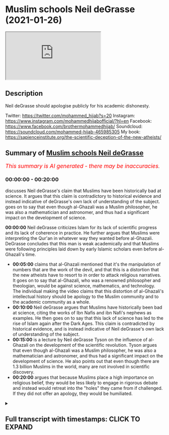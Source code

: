 # Muslim schools Neil deGrasse (2021-01-26)

<iframe loading='lazy' src='https://www.youtube.com/embed/nfRnYNig9jU'></iframe>

## Description

Neil deGrasse should apologise publicly for his academic dishonesty.  

Twitter: https://twitter.com/mohammed_hijab?s=20
Instagram: https://www.instagram.com/mohammedhijabofficial/?hl=en
Facebook: https://www.facebook.com/brothermohammedhijab/
Soundcloud: https://soundcloud.com/mohammed-hijab-465985305
My book: https://sapienceinstitute.org/the-scientific-deception-of-the-new-atheists/

## Summary of [Muslim schools Neil deGrasse](https://www.youtube.com/watch?v=nfRnYNig9jU)


*<span style="color:red; font-size:125%">This summary is AI generated - there may be inaccuracies</span>. [](/)*

### <a onclick="modifyYTiframeseektime('0')">00:00:00</a> - <a onclick="modifyYTiframeseektime('1200')">00:20:00</a>

 discusses Neil deGrasse's claim that Muslims have been historically bad at science. It argues that this claim is contradictory to historical evidence and instead indicative of deGrasse's own lack of understanding of the subject.  goes on to say that even though al-Ghazali was a Muslim philosopher, he was also a mathematician and astronomer, and thus had a significant impact on the development of science.

**<a onclick="modifyYTiframeseektime('0')">00:00:00</a>** Neil deGrasse criticizes Islam for its lack of scientific progress and its lack of coherence in practice. He further argues that Muslims were interpreting the Qur'an in whatever way they wanted before al-Ghazali. DeGrasse concludes that this man is weak academically and that Muslims were following principles laid down by early Islamic scholars even before al-Ghazali's time.
* **<a onclick="modifyYTiframeseektime('300')">00:05:00</a>**  claims that al-Ghazali mentioned that it's the manipulation of numbers that are the work of the devil, and that this is a distortion that the new atheists have to resort to in order to attack religious narratives. It goes on to say that al-Ghazali, who was a renowned philosopher and theologian, would be against science, mathematics, and technology. The individual making the video claims that this distortion of al-Ghazali's intellectual history should be apology to the Muslim community and to the academic community as a whole.
* **<a onclick="modifyYTiframeseektime('600')">00:10:00</a>** Neil deGrasse argues that Muslims have historically been bad at science, citing the works of Ibn Nafis and ibn Nafi's nephews as examples. He then goes on to say that this lack of science has led to the rise of Islam again after the Dark Ages. This claim is contradicted by historical evidence, and is instead indicative of Neil deGrasse's own lack of understanding of the subject.
* **<a onclick="modifyYTiframeseektime('900')">00:15:00</a>**  is a lecture by Neil deGrasse Tyson on the influence of al-Ghazali on the development of the scientific revolution. Tyson argues that even though al-Ghazali was a Muslim philosopher, he was also a mathematician and astronomer, and thus had a significant impact on the development of science. He also points out that even though there are 1.3 billion Muslims in the world, many are not involved in scientific discovery.
* **<a onclick="modifyYTiframeseektime('1200')">00:20:00</a>**  argues that because Muslims place a high importance on religious belief, they would be less likely to engage in rigorous debate and instead would retreat into the "holes" they came from if challenged. If they did not offer an apology, they would be humiliated.

<details><summary><h2>Full transcript with timestamps: CLICK TO EXPAND</h2></summary>

<a onclick="modifyYTiframeseektime('0')">0:00:00</a> islam rose again after this period  
<a onclick="modifyYTiframeseektime('2')">0:00:02</a> didn't have science  
<a onclick="modifyYTiframeseektime('3')">0:00:03</a> associated with it no new inventions in  
<a onclick="modifyYTiframeseektime('6')">0:00:06</a> math  
<a onclick="modifyYTiframeseektime('8')">0:00:08</a> you look at the period of islam in spain  
<a onclick="modifyYTiframeseektime('10')">0:00:10</a> the period where the great  
<a onclick="modifyYTiframeseektime('12')">0:00:12</a> alhambra was built there is no attendant  
<a onclick="modifyYTiframeseektime('14')">0:00:14</a> science going on there  
<a onclick="modifyYTiframeseektime('15')">0:00:15</a> it's done it's gone this is now  
<a onclick="modifyYTiframeseektime('19')">0:00:19</a> gonna be in the public sphere for people  
<a onclick="modifyYTiframeseektime('21')">0:00:21</a> to ridicule you  
<a onclick="modifyYTiframeseektime('22')">0:00:22</a> and to remind you of your incompetence  
<a onclick="modifyYTiframeseektime('24')">0:00:24</a> every time they see your face they'll be  
<a onclick="modifyYTiframeseektime('26')">0:00:26</a> reminded  
<a onclick="modifyYTiframeseektime('27')">0:00:27</a> of your academic incompetence on these  
<a onclick="modifyYTiframeseektime('29')">0:00:29</a> fields  
<a onclick="modifyYTiframeseektime('37')">0:00:37</a> how are you guys doing so i came across  
<a onclick="modifyYTiframeseektime('39')">0:00:39</a> a clip by  
<a onclick="modifyYTiframeseektime('40')">0:00:40</a> a new atheist academic called neil  
<a onclick="modifyYTiframeseektime('42')">0:00:42</a> degrasse now this individual  
<a onclick="modifyYTiframeseektime('44')">0:00:44</a> is put forward in a lot of the kind of  
<a onclick="modifyYTiframeseektime('45')">0:00:45</a> debates and public discussions and he  
<a onclick="modifyYTiframeseektime('47')">0:00:47</a> gets millions of views  
<a onclick="modifyYTiframeseektime('48')">0:00:48</a> and he represents the kind of new  
<a onclick="modifyYTiframeseektime('50')">0:00:50</a> atheism from as much as i can  
<a onclick="modifyYTiframeseektime('52')">0:00:52</a> um understand from his polemics  
<a onclick="modifyYTiframeseektime('55')">0:00:55</a> and really when i watch this clip i  
<a onclick="modifyYTiframeseektime('57')">0:00:57</a> thought to myself should i dignify  
<a onclick="modifyYTiframeseektime('59')">0:00:59</a> should i dignify these comments with the  
<a onclick="modifyYTiframeseektime('61')">0:01:01</a> response  
<a onclick="modifyYTiframeseektime('63')">0:01:03</a> and i at the end of it i said i have to  
<a onclick="modifyYTiframeseektime('64')">0:01:04</a> because this is such a ridiculous  
<a onclick="modifyYTiframeseektime('67')">0:01:07</a> showing of academic incompetence that i  
<a onclick="modifyYTiframeseektime('70')">0:01:10</a> thought  
<a onclick="modifyYTiframeseektime('70')">0:01:10</a> it must be answered so let's take a look  
<a onclick="modifyYTiframeseektime('72')">0:01:12</a> at this clip and dissect it  
<a onclick="modifyYTiframeseektime('74')">0:01:14</a> piece by piece at this point  
<a onclick="modifyYTiframeseektime('77')">0:01:17</a> islam is maybe just a few hundred years  
<a onclick="modifyYTiframeseektime('79')">0:01:19</a> old so the first thing he says he says  
<a onclick="modifyYTiframeseektime('81')">0:01:21</a> islam is just a few hundred years old  
<a onclick="modifyYTiframeseektime('82')">0:01:22</a> now i don't know how he defines a few  
<a onclick="modifyYTiframeseektime('85')">0:01:25</a> but at the time of islam is around 500  
<a onclick="modifyYTiframeseektime('88')">0:01:28</a> years which is  
<a onclick="modifyYTiframeseektime('88')">0:01:28</a> half a mil half a millennium so this is  
<a onclick="modifyYTiframeseektime('91')">0:01:31</a> already showing you is  
<a onclick="modifyYTiframeseektime('93')">0:01:33</a> precursors to the bigger errors that are  
<a onclick="modifyYTiframeseektime('96')">0:01:36</a> going to come  
<a onclick="modifyYTiframeseektime('96')">0:01:36</a> people are reading the quran and  
<a onclick="modifyYTiframeseektime('98')">0:01:38</a> interpreting it however they sort of  
<a onclick="modifyYTiframeseektime('100')">0:01:40</a> want to and feel like it  
<a onclick="modifyYTiframeseektime('101')">0:01:41</a> there's not a coherence to the practice  
<a onclick="modifyYTiframeseektime('103')">0:01:43</a> of islam until he comes around  
<a onclick="modifyYTiframeseektime('105')">0:01:45</a> he says something here which i don't  
<a onclick="modifyYTiframeseektime('107')">0:01:47</a> understand what he means by because he  
<a onclick="modifyYTiframeseektime('108')">0:01:48</a> says  
<a onclick="modifyYTiframeseektime('109')">0:01:49</a> before ghazali there was no coherence to  
<a onclick="modifyYTiframeseektime('111')">0:01:51</a> the practice of islam  
<a onclick="modifyYTiframeseektime('113')">0:01:53</a> now i don't understand what he means by  
<a onclick="modifyYTiframeseektime('114')">0:01:54</a> this because from a jurisprudential  
<a onclick="modifyYTiframeseektime('116')">0:01:56</a> perspective  
<a onclick="modifyYTiframeseektime('117')">0:01:57</a> the four imma or the four imams major  
<a onclick="modifyYTiframeseektime('119')">0:01:59</a> imams of sunni islam  
<a onclick="modifyYTiframeseektime('121')">0:02:01</a> and by the way also the major branch of  
<a onclick="modifyYTiframeseektime('123')">0:02:03</a> shia  
<a onclick="modifyYTiframeseektime('124')">0:02:04</a> islam were all established i mean you  
<a onclick="modifyYTiframeseektime('126')">0:02:06</a> had um  
<a onclick="modifyYTiframeseektime('127')">0:02:07</a> you know the form of the heb you had us  
<a onclick="modifyYTiframeseektime('130')">0:02:10</a> being established  
<a onclick="modifyYTiframeseektime('131')">0:02:11</a> by the book of hashem who wrote one of  
<a onclick="modifyYTiframeseektime('134')">0:02:14</a> the most  
<a onclick="modifyYTiframeseektime('135')">0:02:15</a> early commentaries or explications  
<a onclick="modifyYTiframeseektime('139')">0:02:19</a> of asura or the principles of  
<a onclick="modifyYTiframeseektime('141')">0:02:21</a> jurisprudence  
<a onclick="modifyYTiframeseektime('142')">0:02:22</a> you had the codification of all of the  
<a onclick="modifyYTiframeseektime('144')">0:02:24</a> major hadith books including bukhari and  
<a onclick="modifyYTiframeseektime('146')">0:02:26</a> muslim and so on  
<a onclick="modifyYTiframeseektime('147')">0:02:27</a> so i don't really understand what he  
<a onclick="modifyYTiframeseektime('148')">0:02:28</a> means but by the fact that there was no  
<a onclick="modifyYTiframeseektime('150')">0:02:30</a> coherence to the practice of islam  
<a onclick="modifyYTiframeseektime('152')">0:02:32</a> especially because al-ghazali himself  
<a onclick="modifyYTiframeseektime('155')">0:02:35</a> was positioned  
<a onclick="modifyYTiframeseektime('156')">0:02:36</a> or was from the school of thought of the  
<a onclick="modifyYTiframeseektime('158')">0:02:38</a> shaftas  
<a onclick="modifyYTiframeseektime('159')">0:02:39</a> and he was from the school of thought  
<a onclick="modifyYTiframeseektime('160')">0:02:40</a> from the perspective  
<a onclick="modifyYTiframeseektime('162')">0:02:42</a> so he was part of the discourse but he  
<a onclick="modifyYTiframeseektime('165')">0:02:45</a> was not in any way  
<a onclick="modifyYTiframeseektime('166')">0:02:46</a> um you know making his own school of  
<a onclick="modifyYTiframeseektime('169')">0:02:49</a> thought  
<a onclick="modifyYTiframeseektime('170')">0:02:50</a> i mean there were practices that were  
<a onclick="modifyYTiframeseektime('172')">0:02:52</a> already codified from  
<a onclick="modifyYTiframeseektime('173')">0:02:53</a> a jurisprudential creedal and hadith  
<a onclick="modifyYTiframeseektime('176')">0:02:56</a> perspective so i didn't understand  
<a onclick="modifyYTiframeseektime('177')">0:02:57</a> really what he meant by this  
<a onclick="modifyYTiframeseektime('178')">0:02:58</a> but let's go on and see what he says  
<a onclick="modifyYTiframeseektime('181')">0:03:01</a> next people are reading the quran and  
<a onclick="modifyYTiframeseektime('183')">0:03:03</a> interpreting it however they sort of  
<a onclick="modifyYTiframeseektime('185')">0:03:05</a> want to and feel like it there's not a  
<a onclick="modifyYTiframeseektime('186')">0:03:06</a> coherence  
<a onclick="modifyYTiframeseektime('188')">0:03:08</a> to the practice of islam until he comes  
<a onclick="modifyYTiframeseektime('189')">0:03:09</a> around now he says that  
<a onclick="modifyYTiframeseektime('192')">0:03:12</a> muslims were interpreting the quran in  
<a onclick="modifyYTiframeseektime('194')">0:03:14</a> whatever way they wanted to  
<a onclick="modifyYTiframeseektime('196')">0:03:16</a> but this is false because there were  
<a onclick="modifyYTiframeseektime('197')">0:03:17</a> principles of istimbat  
<a onclick="modifyYTiframeseektime('200')">0:03:20</a> uh as is mentioned in the quran you know  
<a onclick="modifyYTiframeseektime('204')">0:03:24</a> is the quran says that the those who are  
<a onclick="modifyYTiframeseektime('208')">0:03:28</a> able to do extrapolation  
<a onclick="modifyYTiframeseektime('209')">0:03:29</a> would be able to do so and this  
<a onclick="modifyYTiframeseektime('211')">0:03:31</a> extrapolation  
<a onclick="modifyYTiframeseektime('212')">0:03:32</a> is a method right so it's called um you  
<a onclick="modifyYTiframeseektime('215')">0:03:35</a> know tafsir method  
<a onclick="modifyYTiframeseektime('216')">0:03:36</a> or the exegetical method this was  
<a onclick="modifyYTiframeseektime('218')">0:03:38</a> already laid down  
<a onclick="modifyYTiframeseektime('219')">0:03:39</a> well before you know al-ghazali atabari  
<a onclick="modifyYTiframeseektime('223')">0:03:43</a> had his  
<a onclick="modifyYTiframeseektime('224')">0:03:44</a> magnum opus or his uh compendius or  
<a onclick="modifyYTiframeseektime('227')">0:03:47</a> voluminous or encyclopedic  
<a onclick="modifyYTiframeseektime('229')">0:03:49</a> uh tafir and this was well known and and  
<a onclick="modifyYTiframeseektime('232')">0:03:52</a> many other  
<a onclick="modifyYTiframeseektime('233')">0:03:53</a> or exegetical works were made thereafter  
<a onclick="modifyYTiframeseektime('236')">0:03:56</a> so this idea that people were  
<a onclick="modifyYTiframeseektime('238')">0:03:58</a> haphazardly haphazardly you know  
<a onclick="modifyYTiframeseektime('241')">0:04:01</a> interpreting the quran in the way that  
<a onclick="modifyYTiframeseektime('243')">0:04:03</a> they wanted to is far from the  
<a onclick="modifyYTiframeseektime('245')">0:04:05</a> theological truth  
<a onclick="modifyYTiframeseektime('246')">0:04:06</a> and this shows that this man is weak  
<a onclick="modifyYTiframeseektime('249')">0:04:09</a> academically in his presentation  
<a onclick="modifyYTiframeseektime('251')">0:04:11</a> and codifies the behavior of a good  
<a onclick="modifyYTiframeseektime('253')">0:04:13</a> muslim  
<a onclick="modifyYTiframeseektime('254')">0:04:14</a> in much the same way saint augustine in  
<a onclick="modifyYTiframeseektime('256')">0:04:16</a> his book cities of god  
<a onclick="modifyYTiframeseektime('258')">0:04:18</a> codified what it is to be a good  
<a onclick="modifyYTiframeseektime('260')">0:04:20</a> christian and he says  
<a onclick="modifyYTiframeseektime('262')">0:04:22</a> that augustine codified what it is to be  
<a onclick="modifyYTiframeseektime('264')">0:04:24</a> a good christian as if he was  
<a onclick="modifyYTiframeseektime('266')">0:04:26</a> you know in the uh in the fifth century  
<a onclick="modifyYTiframeseektime('268')">0:04:28</a> as he came along he was the one who did  
<a onclick="modifyYTiframeseektime('270')">0:04:30</a> so and there was not a patristic  
<a onclick="modifyYTiframeseektime('272')">0:04:32</a> uh backdrop to his uh existence i mean  
<a onclick="modifyYTiframeseektime('274')">0:04:34</a> many of the church fathers uh  
<a onclick="modifyYTiframeseektime('276')">0:04:36</a> predated augustine by hundreds of years  
<a onclick="modifyYTiframeseektime('278')">0:04:38</a> and we have justin marty you have uh  
<a onclick="modifyYTiframeseektime('280')">0:04:40</a> origin of alexandria you have all of  
<a onclick="modifyYTiframeseektime('282')">0:04:42</a> these uh big names and you have the  
<a onclick="modifyYTiframeseektime('285')">0:04:45</a> so-called ecumenical councils that you  
<a onclick="modifyYTiframeseektime('287')">0:04:47</a> know chalcedon and  
<a onclick="modifyYTiframeseektime('288')">0:04:48</a> and nicaea and all of these things i  
<a onclick="modifyYTiframeseektime('290')">0:04:50</a> mean was was there not a christian  
<a onclick="modifyYTiframeseektime('292')">0:04:52</a> community before augustine came along  
<a onclick="modifyYTiframeseektime('294')">0:04:54</a> and this shows you that his patristic  
<a onclick="modifyYTiframeseektime('296')">0:04:56</a> understanding or  
<a onclick="modifyYTiframeseektime('297')">0:04:57</a> understanding of patristic scholarship  
<a onclick="modifyYTiframeseektime('299')">0:04:59</a> is as weak or even probably  
<a onclick="modifyYTiframeseektime('301')">0:05:01</a> weaker than his historical knowledge and  
<a onclick="modifyYTiframeseektime('303')">0:05:03</a> or theological knowledge as it relates  
<a onclick="modifyYTiframeseektime('305')">0:05:05</a> to islam so let's go on  
<a onclick="modifyYTiframeseektime('307')">0:05:07</a> the assertion that the manipulation of  
<a onclick="modifyYTiframeseektime('308')">0:05:08</a> numbers is the work of the devil  
<a onclick="modifyYTiframeseektime('310')">0:05:10</a> all right so here he makes his big claim  
<a onclick="modifyYTiframeseektime('313')">0:05:13</a> he says that al-ghazali mentions  
<a onclick="modifyYTiframeseektime('315')">0:05:15</a> that uh it's the manipulation of numbers  
<a onclick="modifyYTiframeseektime('317')">0:05:17</a> are the work of the devil  
<a onclick="modifyYTiframeseektime('319')">0:05:19</a> as assuming or presupposing that  
<a onclick="modifyYTiframeseektime('321')">0:05:21</a> al-ghazali of  
<a onclick="modifyYTiframeseektime('322')">0:05:22</a> all people he could have chosen and this  
<a onclick="modifyYTiframeseektime('325')">0:05:25</a> is ridiculous  
<a onclick="modifyYTiframeseektime('326')">0:05:26</a> because al-ghazali of all the for anyone  
<a onclick="modifyYTiframeseektime('329')">0:05:29</a> who knows just a little bit  
<a onclick="modifyYTiframeseektime('331')">0:05:31</a> of either the philosophy of religion or  
<a onclick="modifyYTiframeseektime('333')">0:05:33</a> intellectual history  
<a onclick="modifyYTiframeseektime('334')">0:05:34</a> they would know who al-ghazali is for  
<a onclick="modifyYTiframeseektime('337')">0:05:37</a> all the people in the islamic world you  
<a onclick="modifyYTiframeseektime('338')">0:05:38</a> decided to choose  
<a onclick="modifyYTiframeseektime('340')">0:05:40</a> you chose al-ghazali to say that he was  
<a onclick="modifyYTiframeseektime('342')">0:05:42</a> against  
<a onclick="modifyYTiframeseektime('343')">0:05:43</a> science and mathematics and what's worse  
<a onclick="modifyYTiframeseektime('345')">0:05:45</a> is that the quote that he mentioned is  
<a onclick="modifyYTiframeseektime('347')">0:05:47</a> nowhere to be found in his compendious  
<a onclick="modifyYTiframeseektime('349')">0:05:49</a> works  
<a onclick="modifyYTiframeseektime('351')">0:05:51</a> the closest thing i found was something  
<a onclick="modifyYTiframeseektime('353')">0:05:53</a> in his  
<a onclick="modifyYTiframeseektime('355')">0:05:55</a> din which is a book his huge book  
<a onclick="modifyYTiframeseektime('358')">0:05:58</a> made many volumes voluminous  
<a onclick="modifyYTiframeseektime('362')">0:06:02</a> and in in his catabol  
<a onclick="modifyYTiframeseektime('365')">0:06:05</a> he mentions that people who go far in  
<a onclick="modifyYTiframeseektime('368')">0:06:08</a> excesses  
<a onclick="modifyYTiframeseektime('369')">0:06:09</a> when it comes to not just mathematics  
<a onclick="modifyYTiframeseektime('371')">0:06:11</a> but in other other fields  
<a onclick="modifyYTiframeseektime('372')">0:06:12</a> in kalam and otherwise that they would  
<a onclick="modifyYTiframeseektime('374')">0:06:14</a> be damaging themselves  
<a onclick="modifyYTiframeseektime('376')">0:06:16</a> but he actually mentions in the same  
<a onclick="modifyYTiframeseektime('377')">0:06:17</a> book by the way this book  
<a onclick="modifyYTiframeseektime('379')">0:06:19</a> is translated into english and you can  
<a onclick="modifyYTiframeseektime('382')">0:06:22</a> pick up  
<a onclick="modifyYTiframeseektime('383')">0:06:23</a> an english translation by kenneth uh  
<a onclick="modifyYTiframeseektime('386')">0:06:26</a> honor camp  
<a onclick="modifyYTiframeseektime('387')">0:06:27</a> and you'll find in page 38 that al  
<a onclick="modifyYTiframeseektime('389')">0:06:29</a> hazali says the opposite of what you're  
<a onclick="modifyYTiframeseektime('391')">0:06:31</a> saying that he said  
<a onclick="modifyYTiframeseektime('392')">0:06:32</a> al-hazari  
<a onclick="modifyYTiframeseektime('395')">0:06:35</a> that it's a communal obligation for  
<a onclick="modifyYTiframeseektime('398')">0:06:38</a> people to learn  
<a onclick="modifyYTiframeseektime('400')">0:06:40</a> the praised sciences as he calls them  
<a onclick="modifyYTiframeseektime('403')">0:06:43</a> of medicine and of mathematics you see  
<a onclick="modifyYTiframeseektime('406')">0:06:46</a> this is the distortion that the new  
<a onclick="modifyYTiframeseektime('408')">0:06:48</a> atheists have to resort to in order to  
<a onclick="modifyYTiframeseektime('410')">0:06:50</a> try  
<a onclick="modifyYTiframeseektime('411')">0:06:51</a> and attack religious narratives absolute  
<a onclick="modifyYTiframeseektime('414')">0:06:54</a> distortions  
<a onclick="modifyYTiframeseektime('415')">0:06:55</a> and they should be ashamed of themselves  
<a onclick="modifyYTiframeseektime('417')">0:06:57</a> that they're coming forward  
<a onclick="modifyYTiframeseektime('418')">0:06:58</a> and speaking in this way without the  
<a onclick="modifyYTiframeseektime('420')">0:07:00</a> academic competence  
<a onclick="modifyYTiframeseektime('422')">0:07:02</a> the academic competence of checking  
<a onclick="modifyYTiframeseektime('424')">0:07:04</a> their work  
<a onclick="modifyYTiframeseektime('426')">0:07:06</a> i mean if this was done in another  
<a onclick="modifyYTiframeseektime('428')">0:07:08</a> context  
<a onclick="modifyYTiframeseektime('430')">0:07:10</a> with other fields they would be all over  
<a onclick="modifyYTiframeseektime('432')">0:07:12</a> us and attacking us but this  
<a onclick="modifyYTiframeseektime('433')">0:07:13</a> is historical information which has been  
<a onclick="modifyYTiframeseektime('436')">0:07:16</a> distorted  
<a onclick="modifyYTiframeseektime('437')">0:07:17</a> and how dare you mention al-ghazali of  
<a onclick="modifyYTiframeseektime('439')">0:07:19</a> all the scholars you could have  
<a onclick="modifyYTiframeseektime('441')">0:07:21</a> mentioned  
<a onclick="modifyYTiframeseektime('442')">0:07:22</a> an individual who had a method which was  
<a onclick="modifyYTiframeseektime('445')">0:07:25</a> systematic  
<a onclick="modifyYTiframeseektime('446')">0:07:26</a> and if you really look at rene descartes  
<a onclick="modifyYTiframeseektime('449')">0:07:29</a> who was the father  
<a onclick="modifyYTiframeseektime('450')">0:07:30</a> of rationalism in the west and his book  
<a onclick="modifyYTiframeseektime('452')">0:07:32</a> the meditations  
<a onclick="modifyYTiframeseektime('453')">0:07:33</a> where he went through systematic doubt  
<a onclick="modifyYTiframeseektime('455')">0:07:35</a> in order to to come to  
<a onclick="modifyYTiframeseektime('456')">0:07:36</a> kojito uh ergosome which is i think  
<a onclick="modifyYTiframeseektime('459')">0:07:39</a> therefore i am  
<a onclick="modifyYTiframeseektime('460')">0:07:40</a> you'll realize that in  
<a onclick="modifyYTiframeseektime('466')">0:07:46</a> and all of those books that the same  
<a onclick="modifyYTiframeseektime('468')">0:07:48</a> method of systematic doubt  
<a onclick="modifyYTiframeseektime('471')">0:07:51</a> well before rene descartes came along  
<a onclick="modifyYTiframeseektime('473')">0:07:53</a> with it  
<a onclick="modifyYTiframeseektime('474')">0:07:54</a> was exhibited and presented by the works  
<a onclick="modifyYTiframeseektime('476')">0:07:56</a> of al ghazali  
<a onclick="modifyYTiframeseektime('478')">0:07:58</a> where he done exactly the same thing a  
<a onclick="modifyYTiframeseektime('480')">0:08:00</a> systematic doubt  
<a onclick="modifyYTiframeseektime('481')">0:08:01</a> a skeptical approach and then the kalam  
<a onclick="modifyYTiframeseektime('485')">0:08:05</a> method  
<a onclick="modifyYTiframeseektime('485')">0:08:05</a> and the arguments from kalam which are  
<a onclick="modifyYTiframeseektime('488')">0:08:08</a> all over the academic  
<a onclick="modifyYTiframeseektime('490')">0:08:10</a> world now uh popularized by the likes of  
<a onclick="modifyYTiframeseektime('493')">0:08:13</a> william lane craig and others  
<a onclick="modifyYTiframeseektime('495')">0:08:15</a> in atheist discussions were taken from  
<a onclick="modifyYTiframeseektime('497')">0:08:17</a> la jazeli  
<a onclick="modifyYTiframeseektime('498')">0:08:18</a> why if he is somebody who is averse  
<a onclick="modifyYTiframeseektime('502')">0:08:22</a> to the logical process or reverse to  
<a onclick="modifyYTiframeseektime('504')">0:08:24</a> mathematics or reverse  
<a onclick="modifyYTiframeseektime('506')">0:08:26</a> to medicine and science  
<a onclick="modifyYTiframeseektime('510')">0:08:30</a> in his book al mustafa which is one of  
<a onclick="modifyYTiframeseektime('513')">0:08:33</a> the most  
<a onclick="modifyYTiframeseektime('514')">0:08:34</a> elaborative books on the topic of the  
<a onclick="modifyYTiframeseektime('516')">0:08:36</a> principles of jurisprudence  
<a onclick="modifyYTiframeseektime('518')">0:08:38</a> he starts this book with a discussion  
<a onclick="modifyYTiframeseektime('522')">0:08:42</a> on epistemology and he  
<a onclick="modifyYTiframeseektime('525')">0:08:45</a> started a tradition of doing that  
<a onclick="modifyYTiframeseektime('528')">0:08:48</a> such that even hanabila who are more  
<a onclick="modifyYTiframeseektime('531')">0:08:51</a> conservative and reserved  
<a onclick="modifyYTiframeseektime('533')">0:08:53</a> especially when it came to kalam the  
<a onclick="modifyYTiframeseektime('536')">0:08:56</a> systematic theo theology someone like  
<a onclick="modifyYTiframeseektime('539')">0:08:59</a> ibn kodama  
<a onclick="modifyYTiframeseektime('540')">0:09:00</a> in his book in his usual book which he  
<a onclick="modifyYTiframeseektime('543')">0:09:03</a> which  
<a onclick="modifyYTiframeseektime('544')">0:09:04</a> which was really at a copy or of a  
<a onclick="modifyYTiframeseektime('546')">0:09:06</a> template of al ghazali  
<a onclick="modifyYTiframeseektime('548')">0:09:08</a> he also did the same thing in the first  
<a onclick="modifyYTiframeseektime('549')">0:09:09</a> manuscript that you find so he started a  
<a onclick="modifyYTiframeseektime('552')">0:09:12</a> tradition  
<a onclick="modifyYTiframeseektime('553')">0:09:13</a> of a discussion about epistemology and  
<a onclick="modifyYTiframeseektime('556')">0:09:16</a> about  
<a onclick="modifyYTiframeseektime('557')">0:09:17</a> these philosophical matters how dare you  
<a onclick="modifyYTiframeseektime('559')">0:09:19</a> attribute to him  
<a onclick="modifyYTiframeseektime('561')">0:09:21</a> of all people in the muslim world  
<a onclick="modifyYTiframeseektime('564')">0:09:24</a> that he was averse to and against  
<a onclick="modifyYTiframeseektime('568')">0:09:28</a> science mathematics and technology you  
<a onclick="modifyYTiframeseektime('570')">0:09:30</a> should be ashamed of yourself  
<a onclick="modifyYTiframeseektime('572')">0:09:32</a> and this is you actually you should come  
<a onclick="modifyYTiframeseektime('574')">0:09:34</a> out and apologize  
<a onclick="modifyYTiframeseektime('575')">0:09:35</a> you should come out and apologize to the  
<a onclick="modifyYTiframeseektime('577')">0:09:37</a> muslim community and to the academic  
<a onclick="modifyYTiframeseektime('579')">0:09:39</a> community not just the muslim to the  
<a onclick="modifyYTiframeseektime('580')">0:09:40</a> academic community  
<a onclick="modifyYTiframeseektime('582')">0:09:42</a> for distorting the his his intellectual  
<a onclick="modifyYTiframeseektime('584')">0:09:44</a> history  
<a onclick="modifyYTiframeseektime('585')">0:09:45</a> of the medieval period in such a way you  
<a onclick="modifyYTiframeseektime('588')">0:09:48</a> should come out and apologize i want to  
<a onclick="modifyYTiframeseektime('590')">0:09:50</a> see an apology on your twitter  
<a onclick="modifyYTiframeseektime('591')">0:09:51</a> or whatever it is you use yes because  
<a onclick="modifyYTiframeseektime('594')">0:09:54</a> how dare you come out and lie  
<a onclick="modifyYTiframeseektime('596')">0:09:56</a> flagrantly blatantly and obviously  
<a onclick="modifyYTiframeseektime('600')">0:10:00</a> lie about something which you didn't  
<a onclick="modifyYTiframeseektime('603')">0:10:03</a> have the  
<a onclick="modifyYTiframeseektime('604')">0:10:04</a> common decency to double check you make  
<a onclick="modifyYTiframeseektime('608')">0:10:08</a> me sick  
<a onclick="modifyYTiframeseektime('609')">0:10:09</a> you make me sick and this is what the  
<a onclick="modifyYTiframeseektime('612')">0:10:12</a> new atheist movement has to resort to  
<a onclick="modifyYTiframeseektime('614')">0:10:14</a> flagrant and obvious lies in order to  
<a onclick="modifyYTiframeseektime('617')">0:10:17</a> distort  
<a onclick="modifyYTiframeseektime('618')">0:10:18</a> the public narrative and to try and  
<a onclick="modifyYTiframeseektime('620')">0:10:20</a> bring people away from religion  
<a onclick="modifyYTiframeseektime('622')">0:10:22</a> you have failed and you should be  
<a onclick="modifyYTiframeseektime('625')">0:10:25</a> ashamed of yourself  
<a onclick="modifyYTiframeseektime('627')">0:10:27</a> two actions that you see in nature  
<a onclick="modifyYTiframeseektime('630')">0:10:30</a> are the will of allah  
<a onclick="modifyYTiframeseektime('634')">0:10:34</a> well if you drop a stone and it falls  
<a onclick="modifyYTiframeseektime('637')">0:10:37</a> allah will that  
<a onclick="modifyYTiframeseektime('639')">0:10:39</a> he's talking about philosophy and then  
<a onclick="modifyYTiframeseektime('640')">0:10:40</a> he makes a bigger blunder he says  
<a onclick="modifyYTiframeseektime('642')">0:10:42</a> you see all the actions are from the  
<a onclick="modifyYTiframeseektime('644')">0:10:44</a> will of allah and here he is referring  
<a onclick="modifyYTiframeseektime('645')">0:10:45</a> to occasionalism  
<a onclick="modifyYTiframeseektime('647')">0:10:47</a> occasionalism which is a an ashari  
<a onclick="modifyYTiframeseektime('649')">0:10:49</a> doctrine and by the way al ghazali if  
<a onclick="modifyYTiframeseektime('651')">0:10:51</a> you really read his books  
<a onclick="modifyYTiframeseektime('652')">0:10:52</a> he didn't believe in it in as much the  
<a onclick="modifyYTiframeseektime('654')">0:10:54</a> same way as many of his predecessors  
<a onclick="modifyYTiframeseektime('656')">0:10:56</a> did as many of the scholars even in the  
<a onclick="modifyYTiframeseektime('660')">0:11:00</a> in the west now  
<a onclick="modifyYTiframeseektime('661')">0:11:01</a> uh have spoken about he believed in a  
<a onclick="modifyYTiframeseektime('663')">0:11:03</a> second order causation  
<a onclick="modifyYTiframeseektime('665')">0:11:05</a> but anyway this is aside the point you  
<a onclick="modifyYTiframeseektime('666')">0:11:06</a> wouldn't even understand what i'm  
<a onclick="modifyYTiframeseektime('667')">0:11:07</a> talking about  
<a onclick="modifyYTiframeseektime('668')">0:11:08</a> what is important here because you  
<a onclick="modifyYTiframeseektime('670')">0:11:10</a> you're full with all due respect and  
<a onclick="modifyYTiframeseektime('671')">0:11:11</a> you're ignorant of these things  
<a onclick="modifyYTiframeseektime('673')">0:11:13</a> so you i've got to speak and you're not  
<a onclick="modifyYTiframeseektime('674')">0:11:14</a> going to understand but what you should  
<a onclick="modifyYTiframeseektime('676')">0:11:16</a> know is  
<a onclick="modifyYTiframeseektime('677')">0:11:17</a> what's really funny and ironic is people  
<a onclick="modifyYTiframeseektime('679')">0:11:19</a> that you have had interviews with on  
<a onclick="modifyYTiframeseektime('681')">0:11:21</a> this topic  
<a onclick="modifyYTiframeseektime('682')">0:11:22</a> of determinism and free will like sam  
<a onclick="modifyYTiframeseektime('684')">0:11:24</a> harris who  
<a onclick="modifyYTiframeseektime('685')">0:11:25</a> wrote a book called free will believe in  
<a onclick="modifyYTiframeseektime('688')">0:11:28</a> determinism  
<a onclick="modifyYTiframeseektime('689')">0:11:29</a> and so they don't believe so you're  
<a onclick="modifyYTiframeseektime('692')">0:11:32</a> saying here the will of god so  
<a onclick="modifyYTiframeseektime('693')">0:11:33</a> this stops curiosity and stops our uh  
<a onclick="modifyYTiframeseektime('696')">0:11:36</a> kind of motivation or incen  
<a onclick="modifyYTiframeseektime('698')">0:11:38</a> disincentivize us from doing things if  
<a onclick="modifyYTiframeseektime('701')">0:11:41</a> that's your explanation  
<a onclick="modifyYTiframeseektime('704')">0:11:44</a> your curiosity stops but a determinist  
<a onclick="modifyYTiframeseektime('708')">0:11:48</a> even if they're an atheist who believes  
<a onclick="modifyYTiframeseektime('710')">0:11:50</a> in an uninterrupted causal chain  
<a onclick="modifyYTiframeseektime('713')">0:11:53</a> will have exactly the same philosophical  
<a onclick="modifyYTiframeseektime('715')">0:11:55</a> baggage  
<a onclick="modifyYTiframeseektime('717')">0:11:57</a> so when you were seated in front of your  
<a onclick="modifyYTiframeseektime('719')">0:11:59</a> friend sam harris  
<a onclick="modifyYTiframeseektime('720')">0:12:00</a> who wrote a book called free will and he  
<a onclick="modifyYTiframeseektime('723')">0:12:03</a> wrote at the bottom of it sam harris but  
<a onclick="modifyYTiframeseektime('725')">0:12:05</a> actually he should have wrote he  
<a onclick="modifyYTiframeseektime('726')">0:12:06</a> shouldn't have put his name there  
<a onclick="modifyYTiframeseektime('727')">0:12:07</a> because it wasn't sam harris with his  
<a onclick="modifyYTiframeseektime('728')">0:12:08</a> free will that wrote that book  
<a onclick="modifyYTiframeseektime('730')">0:12:10</a> but it was a set of uh determined  
<a onclick="modifyYTiframeseektime('733')">0:12:13</a> uninterrupted events caused events that  
<a onclick="modifyYTiframeseektime('736')">0:12:16</a> wrote that book  
<a onclick="modifyYTiframeseektime('737')">0:12:17</a> you should have inquired about that  
<a onclick="modifyYTiframeseektime('740')">0:12:20</a> about  
<a onclick="modifyYTiframeseektime('740')">0:12:20</a> why could it be the case or could it be  
<a onclick="modifyYTiframeseektime('742')">0:12:22</a> the case that a deterministic world view  
<a onclick="modifyYTiframeseektime('745')">0:12:25</a> will interrupt someone's incentive  
<a onclick="modifyYTiframeseektime('748')">0:12:28</a> to do things because otherwise  
<a onclick="modifyYTiframeseektime('750')">0:12:30</a> everyone's a puppet everyone's doing  
<a onclick="modifyYTiframeseektime('751')">0:12:31</a> things without uh  
<a onclick="modifyYTiframeseektime('752')">0:12:32</a> free will so if you're arguing that this  
<a onclick="modifyYTiframeseektime('756')">0:12:36</a> disincentivize people from or  
<a onclick="modifyYTiframeseektime('759')">0:12:39</a> makes them less curious from doing  
<a onclick="modifyYTiframeseektime('761')">0:12:41</a> things like science then this  
<a onclick="modifyYTiframeseektime('763')">0:12:43</a> argument can be made on the world view  
<a onclick="modifyYTiframeseektime('764')">0:12:44</a> of determinism  
<a onclick="modifyYTiframeseektime('766')">0:12:46</a> you see you've shot yourself in the foot  
<a onclick="modifyYTiframeseektime('768')">0:12:48</a> because of your lack of knowledge not  
<a onclick="modifyYTiframeseektime('769')">0:12:49</a> just  
<a onclick="modifyYTiframeseektime('770')">0:12:50</a> in theology and history but also  
<a onclick="modifyYTiframeseektime('771')">0:12:51</a> philosophy philosophy of religion  
<a onclick="modifyYTiframeseektime('773')">0:12:53</a> and other other than that so you should  
<a onclick="modifyYTiframeseektime('775')">0:12:55</a> be ashamed of yourself once again and  
<a onclick="modifyYTiframeseektime('776')">0:12:56</a> you're embarrassing yourself  
<a onclick="modifyYTiframeseektime('778')">0:12:58</a> you are absolutely embarrassing yourself  
<a onclick="modifyYTiframeseektime('780')">0:13:00</a> the more you talk the more you make  
<a onclick="modifyYTiframeseektime('782')">0:13:02</a> blunders  
<a onclick="modifyYTiframeseektime('783')">0:13:03</a> and you're getting caught out and no  
<a onclick="modifyYTiframeseektime('784')">0:13:04</a> longer is the muslim community or even  
<a onclick="modifyYTiframeseektime('786')">0:13:06</a> any religious community i'm going to say  
<a onclick="modifyYTiframeseektime('788')">0:13:08</a> idly by  
<a onclick="modifyYTiframeseektime('789')">0:13:09</a> watching individuals like you talk  
<a onclick="modifyYTiframeseektime('791')">0:13:11</a> rubbish and make mistakes and blunders  
<a onclick="modifyYTiframeseektime('794')">0:13:14</a> and and just leave you to do what you  
<a onclick="modifyYTiframeseektime('795')">0:13:15</a> want to do and maybe some of our youth  
<a onclick="modifyYTiframeseektime('797')">0:13:17</a> will listen to what you have to say  
<a onclick="modifyYTiframeseektime('798')">0:13:18</a> and be convinced no we're going to hold  
<a onclick="modifyYTiframeseektime('800')">0:13:20</a> you to account to academic account  
<a onclick="modifyYTiframeseektime('803')">0:13:23</a> not just on a peer-reviewed journal that  
<a onclick="modifyYTiframeseektime('804')">0:13:24</a> only a a few elites can  
<a onclick="modifyYTiframeseektime('807')">0:13:27</a> can can look at no this is now  
<a onclick="modifyYTiframeseektime('810')">0:13:30</a> going to be in the public sphere for  
<a onclick="modifyYTiframeseektime('812')">0:13:32</a> people to ridicule you  
<a onclick="modifyYTiframeseektime('814')">0:13:34</a> and to remind you of your incompetence  
<a onclick="modifyYTiframeseektime('816')">0:13:36</a> every time they see your face they'll be  
<a onclick="modifyYTiframeseektime('817')">0:13:37</a> reminded  
<a onclick="modifyYTiframeseektime('818')">0:13:38</a> of your academic incompetence on these  
<a onclick="modifyYTiframeseektime('821')">0:13:41</a> fields  
<a onclick="modifyYTiframeseektime('822')">0:13:42</a> islam rose again after this period  
<a onclick="modifyYTiframeseektime('824')">0:13:44</a> didn't have science  
<a onclick="modifyYTiframeseektime('825')">0:13:45</a> associated with it and look at this  
<a onclick="modifyYTiframeseektime('828')">0:13:48</a> claim that he makes he says  
<a onclick="modifyYTiframeseektime('829')">0:13:49</a> islam rose again after this period  
<a onclick="modifyYTiframeseektime('833')">0:13:53</a> but i didn't have science oh my god now  
<a onclick="modifyYTiframeseektime('836')">0:13:56</a> you've  
<a onclick="modifyYTiframeseektime('836')">0:13:56</a> just now you've humiliated yourself with  
<a onclick="modifyYTiframeseektime('838')">0:13:58</a> all due respect to you  
<a onclick="modifyYTiframeseektime('840')">0:14:00</a> that you don't actually deserve you've  
<a onclick="modifyYTiframeseektime('843')">0:14:03</a> humiliated yourself  
<a onclick="modifyYTiframeseektime('844')">0:14:04</a> how have you humiliated yourself you've  
<a onclick="modifyYTiframeseektime('846')">0:14:06</a> humiliated yourself  
<a onclick="modifyYTiframeseektime('847')">0:14:07</a> completely humiliated yourself so let me  
<a onclick="modifyYTiframeseektime('849')">0:14:09</a> give you a few a few names  
<a onclick="modifyYTiframeseektime('851')">0:14:11</a> ibn nafis when did he die ibn nafi is  
<a onclick="modifyYTiframeseektime('854')">0:14:14</a> one of the  
<a onclick="modifyYTiframeseektime('855')">0:14:15</a> greatest figures of the medieval period  
<a onclick="modifyYTiframeseektime('858')">0:14:18</a> and in the arab uh world in the islamic  
<a onclick="modifyYTiframeseektime('862')">0:14:22</a> period 12 13 12 13.  
<a onclick="modifyYTiframeseektime('865')">0:14:25</a> this is how many years after al-ghazali  
<a onclick="modifyYTiframeseektime('867')">0:14:27</a> died maybe about 200 years  
<a onclick="modifyYTiframeseektime('869')">0:14:29</a> in fact exactly 200 and two years  
<a onclick="modifyYTiframeseektime('872')">0:14:32</a> yes or 102 years so what  
<a onclick="modifyYTiframeseektime('876')">0:14:36</a> even nephews was not uh he was  
<a onclick="modifyYTiframeseektime('878')">0:14:38</a> brainwashed by al-ghazali  
<a onclick="modifyYTiframeseektime('879')">0:14:39</a> somehow the works of al-ghazali stopped  
<a onclick="modifyYTiframeseektime('883')">0:14:43</a> everyone from doing science does this  
<a onclick="modifyYTiframeseektime('884')">0:14:44</a> even sound rational to you  
<a onclick="modifyYTiframeseektime('886')">0:14:46</a> i mean your irrationality your new  
<a onclick="modifyYTiframeseektime('889')">0:14:49</a> atheist irrationality is so  
<a onclick="modifyYTiframeseektime('891')">0:14:51</a> limited that you can't even understand  
<a onclick="modifyYTiframeseektime('894')">0:14:54</a> oh one book is it really going to change  
<a onclick="modifyYTiframeseektime('896')">0:14:56</a> the way everyone operates in the entire  
<a onclick="modifyYTiframeseektime('898')">0:14:58</a> islamicate period  
<a onclick="modifyYTiframeseektime('900')">0:15:00</a> even nafis when did he die i mean didn't  
<a onclick="modifyYTiframeseektime('902')">0:15:02</a> even want to dignify yourself by  
<a onclick="modifyYTiframeseektime('904')">0:15:04</a> checking these things up  
<a onclick="modifyYTiframeseektime('905')">0:15:05</a> i mean some of the contemporaries of  
<a onclick="modifyYTiframeseektime('908')">0:15:08</a> al-ghazali were doing mathematics  
<a onclick="modifyYTiframeseektime('910')">0:15:10</a> i he died uh like a couple a  
<a onclick="modifyYTiframeseektime('914')">0:15:14</a> couple of dozen years after he died some  
<a onclick="modifyYTiframeseektime('916')">0:15:16</a> years after gazali  
<a onclick="modifyYTiframeseektime('919')">0:15:19</a> i mean oh he was a mathematician why  
<a onclick="modifyYTiframeseektime('922')">0:15:22</a> didn't he stop doing maths  
<a onclick="modifyYTiframeseektime('924')">0:15:24</a> i mean this is ridiculous the geographer  
<a onclick="modifyYTiframeseektime('928')">0:15:28</a> wait a minute what about atosi  
<a onclick="modifyYTiframeseektime('932')">0:15:32</a> a torsi who copernicus  
<a onclick="modifyYTiframeseektime('936')">0:15:36</a> references yes he references in his book  
<a onclick="modifyYTiframeseektime('941')">0:15:41</a> and obviously copernicus you know is the  
<a onclick="modifyYTiframeseektime('944')">0:15:44</a> figurehead of the scientific revolution  
<a onclick="modifyYTiframeseektime('946')">0:15:46</a> in the 16th century and though albertani  
<a onclick="modifyYTiframeseektime('950')">0:15:50</a> is the only islamic astronomer  
<a onclick="modifyYTiframeseektime('951')">0:15:51</a> copernicus actually names recent  
<a onclick="modifyYTiframeseektime('954')">0:15:54</a> detective work  
<a onclick="modifyYTiframeseektime('955')">0:15:55</a> has uncovered clues that copernicus  
<a onclick="modifyYTiframeseektime('957')">0:15:57</a> based many of his ideas  
<a onclick="modifyYTiframeseektime('959')">0:15:59</a> on the work of other islamic scholars  
<a onclick="modifyYTiframeseektime('961')">0:16:01</a> the clearest example  
<a onclick="modifyYTiframeseektime('963')">0:16:03</a> is copernicus's use of a mathematical  
<a onclick="modifyYTiframeseektime('965')">0:16:05</a> idea  
<a onclick="modifyYTiframeseektime('966')">0:16:06</a> devised by the 13th century islamic  
<a onclick="modifyYTiframeseektime('968')">0:16:08</a> astronomer  
<a onclick="modifyYTiframeseektime('969')">0:16:09</a> el torsi you have never read the works  
<a onclick="modifyYTiframeseektime('971')">0:16:11</a> of copernicus because if you did  
<a onclick="modifyYTiframeseektime('973')">0:16:13</a> you'd know it's not just a tulsi that he  
<a onclick="modifyYTiframeseektime('975')">0:16:15</a> references  
<a onclick="modifyYTiframeseektime('976')">0:16:16</a> but he also references  
<a onclick="modifyYTiframeseektime('981')">0:16:21</a> was an ottoman into the 15th or  
<a onclick="modifyYTiframeseektime('984')">0:16:24</a> 15th or 16th century  
<a onclick="modifyYTiframeseektime('987')">0:16:27</a> well after al ghazali he was an ottoman  
<a onclick="modifyYTiframeseektime('991')">0:16:31</a> but he was instrumental  
<a onclick="modifyYTiframeseektime('995')">0:16:35</a> he was absolutely instrumental in  
<a onclick="modifyYTiframeseektime('998')">0:16:38</a> influencing the copernican revolution of  
<a onclick="modifyYTiframeseektime('1001')">0:16:41</a> the scientific revolution  
<a onclick="modifyYTiframeseektime('1003')">0:16:43</a> which is probably the biggest paradigm  
<a onclick="modifyYTiframeseektime('1005')">0:16:45</a> shift to use the  
<a onclick="modifyYTiframeseektime('1006')">0:16:46</a> term of thomas kuhn that the western  
<a onclick="modifyYTiframeseektime('1009')">0:16:49</a> world has ever had in terms of  
<a onclick="modifyYTiframeseektime('1010')">0:16:50</a> scientific  
<a onclick="modifyYTiframeseektime('1011')">0:16:51</a> enterprise only to be compared possibly  
<a onclick="modifyYTiframeseektime('1014')">0:16:54</a> within  
<a onclick="modifyYTiframeseektime('1015')">0:16:55</a> the movement from newtonian to  
<a onclick="modifyYTiframeseektime('1016')">0:16:56</a> einsteinian physics how  
<a onclick="modifyYTiframeseektime('1018')">0:16:58</a> dare you stand in front of people  
<a onclick="modifyYTiframeseektime('1022')">0:17:02</a> and teach them false information  
<a onclick="modifyYTiframeseektime('1026')">0:17:06</a> how dare you do that  
<a onclick="modifyYTiframeseektime('1029')">0:17:09</a> how dare you stand there  
<a onclick="modifyYTiframeseektime('1033')">0:17:13</a> and say the things that you've said  
<a onclick="modifyYTiframeseektime('1034')">0:17:14</a> without even having the dignity  
<a onclick="modifyYTiframeseektime('1037')">0:17:17</a> and the self-respect of checking those  
<a onclick="modifyYTiframeseektime('1039')">0:17:19</a> things out  
<a onclick="modifyYTiframeseektime('1040')">0:17:20</a> and look what he says after that he says  
<a onclick="modifyYTiframeseektime('1043')">0:17:23</a> there's 1.3 billion muslims  
<a onclick="modifyYTiframeseektime('1046')">0:17:26</a> let's take a look he says there's 1.3  
<a onclick="modifyYTiframeseektime('1049')">0:17:29</a> billion muslims  
<a onclick="modifyYTiframeseektime('1051')">0:17:31</a> and how many muslims won the nobel prize  
<a onclick="modifyYTiframeseektime('1054')">0:17:34</a> and he says he calls us the best measure  
<a onclick="modifyYTiframeseektime('1056')">0:17:36</a> there is 1.3  
<a onclick="modifyYTiframeseektime('1058')">0:17:38</a> billion muslims in the world today who  
<a onclick="modifyYTiframeseektime('1061')">0:17:41</a> are  
<a onclick="modifyYTiframeseektime('1061')">0:17:41</a> not participants on the frontier of  
<a onclick="modifyYTiframeseektime('1063')">0:17:43</a> scientific discovery  
<a onclick="modifyYTiframeseektime('1065')">0:17:45</a> what's the best measure of this to check  
<a onclick="modifyYTiframeseektime('1066')">0:17:46</a> out the nobel prizes  
<a onclick="modifyYTiframeseektime('1068')">0:17:48</a> i tallied them okay how many jews have  
<a onclick="modifyYTiframeseektime('1072')">0:17:52</a> won the nobel prize  
<a onclick="modifyYTiframeseektime('1074')">0:17:54</a> in the sciences here they go  
<a onclick="modifyYTiframeseektime('1078')">0:17:58</a> the best measure wait a minute so he's  
<a onclick="modifyYTiframeseektime('1081')">0:18:01</a> the argument here is that something  
<a onclick="modifyYTiframeseektime('1082')">0:18:02</a> inherently in islam  
<a onclick="modifyYTiframeseektime('1084')">0:18:04</a> because of al-qazali so in other words  
<a onclick="modifyYTiframeseektime('1086')">0:18:06</a> everyone every muslim now is influenced  
<a onclick="modifyYTiframeseektime('1088')">0:18:08</a> by  
<a onclick="modifyYTiframeseektime('1088')">0:18:08</a> hazards so even the shiites or even the  
<a onclick="modifyYTiframeseektime('1091')">0:18:11</a> the  
<a onclick="modifyYTiframeseektime('1092')">0:18:12</a> not influenced by him or other uh other  
<a onclick="modifyYTiframeseektime('1094')">0:18:14</a> mederhab or other people  
<a onclick="modifyYTiframeseektime('1095')">0:18:15</a> everyone's influenced by al ghazali and  
<a onclick="modifyYTiframeseektime('1097')">0:18:17</a> al ghazali has influenced them to  
<a onclick="modifyYTiframeseektime('1098')">0:18:18</a> to drop a science and technology and  
<a onclick="modifyYTiframeseektime('1100')">0:18:20</a> mathematics and so everyone because they  
<a onclick="modifyYTiframeseektime('1102')">0:18:22</a> they needed to tell them that they  
<a onclick="modifyYTiframeseektime('1104')">0:18:24</a> dropped everyone dropped science and  
<a onclick="modifyYTiframeseektime('1106')">0:18:26</a> technology even though  
<a onclick="modifyYTiframeseektime('1107')">0:18:27</a> even though samar khan which had the one  
<a onclick="modifyYTiframeseektime('1109')">0:18:29</a> of the biggest  
<a onclick="modifyYTiframeseektime('1110')">0:18:30</a> uh and most influential observatories of  
<a onclick="modifyYTiframeseektime('1113')">0:18:33</a> the muslim world  
<a onclick="modifyYTiframeseektime('1115')">0:18:35</a> uh was actually established some  
<a onclick="modifyYTiframeseektime('1117')">0:18:37</a> centuries after ghazali's death  
<a onclick="modifyYTiframeseektime('1119')">0:18:39</a> even i mean i'm shocked as a physicist  
<a onclick="modifyYTiframeseektime('1123')">0:18:43</a> that you don't know about the the  
<a onclick="modifyYTiframeseektime('1124')">0:18:44</a> history of physics  
<a onclick="modifyYTiframeseektime('1126')">0:18:46</a> you're an ignorant person and now you're  
<a onclick="modifyYTiframeseektime('1129')">0:18:49</a> making the claim  
<a onclick="modifyYTiframeseektime('1130')">0:18:50</a> that of a 1.3 billion actually this must  
<a onclick="modifyYTiframeseektime('1132')">0:18:52</a> be a an old  
<a onclick="modifyYTiframeseektime('1133')">0:18:53</a> statistic because there's way more than  
<a onclick="modifyYTiframeseektime('1134')">0:18:54</a> 1.3 billion according to pew  
<a onclick="modifyYTiframeseektime('1136')">0:18:56</a> another mistake 1.8 billion let's say  
<a onclick="modifyYTiframeseektime('1140')">0:19:00</a> muslims in the world  
<a onclick="modifyYTiframeseektime('1141')">0:19:01</a> and he says look how many people won  
<a onclick="modifyYTiframeseektime('1142')">0:19:02</a> nobel prizes well okay let me ask you a  
<a onclick="modifyYTiframeseektime('1145')">0:19:05</a> question how many black people have won  
<a onclick="modifyYTiframeseektime('1146')">0:19:06</a> nobel prizes  
<a onclick="modifyYTiframeseektime('1147')">0:19:07</a> let me ask you a question how many black  
<a onclick="modifyYTiframeseektime('1148')">0:19:08</a> people now if i say that to you  
<a onclick="modifyYTiframeseektime('1151')">0:19:11</a> and you say well that's because of  
<a onclick="modifyYTiframeseektime('1152')">0:19:12</a> poverty and slavery and all of those  
<a onclick="modifyYTiframeseektime('1154')">0:19:14</a> things  
<a onclick="modifyYTiframeseektime('1154')">0:19:14</a> and colonialism okay all of those  
<a onclick="modifyYTiframeseektime('1156')">0:19:16</a> excuses can be afforded to the muslim  
<a onclick="modifyYTiframeseektime('1158')">0:19:18</a> world  
<a onclick="modifyYTiframeseektime('1158')">0:19:18</a> most much of which have been colonized  
<a onclick="modifyYTiframeseektime('1161')">0:19:21</a> especially after the ottoman fall  
<a onclick="modifyYTiframeseektime('1164')">0:19:24</a> so uh it disenfranch enfranchisement and  
<a onclick="modifyYTiframeseektime('1167')">0:19:27</a> poverty and all those things and  
<a onclick="modifyYTiframeseektime('1169')">0:19:29</a> yeah i mean you can make the same  
<a onclick="modifyYTiframeseektime('1170')">0:19:30</a> excuses and then he compares us with  
<a onclick="modifyYTiframeseektime('1172')">0:19:32</a> jewish people  
<a onclick="modifyYTiframeseektime('1173')">0:19:33</a> which is a false comparison i don't know  
<a onclick="modifyYTiframeseektime('1175')">0:19:35</a> why he does that because obviously  
<a onclick="modifyYTiframeseektime('1176')">0:19:36</a> and the nobel prize i mean let's be  
<a onclick="modifyYTiframeseektime('1178')">0:19:38</a> honest the nobel prize  
<a onclick="modifyYTiframeseektime('1180')">0:19:40</a> and this is this just shows me how much  
<a onclick="modifyYTiframeseektime('1182')">0:19:42</a> of an uncle tom you are with all due  
<a onclick="modifyYTiframeseektime('1184')">0:19:44</a> respect  
<a onclick="modifyYTiframeseektime('1185')">0:19:45</a> yes because you respect the white man so  
<a onclick="modifyYTiframeseektime('1187')">0:19:47</a> much  
<a onclick="modifyYTiframeseektime('1188')">0:19:48</a> that when the white man and his  
<a onclick="modifyYTiframeseektime('1190')">0:19:50</a> institutions they decide  
<a onclick="modifyYTiframeseektime('1192')">0:19:52</a> who wins the nobel prize because it's  
<a onclick="modifyYTiframeseektime('1194')">0:19:54</a> obviously ideologically linked  
<a onclick="modifyYTiframeseektime('1196')">0:19:56</a> right to the western post enlightenment  
<a onclick="modifyYTiframeseektime('1199')">0:19:59</a> experience  
<a onclick="modifyYTiframeseektime('1200')">0:20:00</a> they decide who wins nobel prizes you  
<a onclick="modifyYTiframeseektime('1202')">0:20:02</a> think that's somehow a measure of  
<a onclick="modifyYTiframeseektime('1203')">0:20:03</a> objective scientific  
<a onclick="modifyYTiframeseektime('1206')">0:20:06</a> discovery and enterprise and so on and  
<a onclick="modifyYTiframeseektime('1209')">0:20:09</a> that's why you could never  
<a onclick="modifyYTiframeseektime('1210')">0:20:10</a> ever debate a muslim who knows just a  
<a onclick="modifyYTiframeseektime('1214')">0:20:14</a> little bit of islam a little bit of  
<a onclick="modifyYTiframeseektime('1215')">0:20:15</a> history  
<a onclick="modifyYTiframeseektime('1216')">0:20:16</a> you would never step forward and put  
<a onclick="modifyYTiframeseektime('1218')">0:20:18</a> yourself  
<a onclick="modifyYTiframeseektime('1219')">0:20:19</a> your neck on the academic chopping board  
<a onclick="modifyYTiframeseektime('1221')">0:20:21</a> because you know what would happen  
<a onclick="modifyYTiframeseektime('1224')">0:20:24</a> what would happen is the people would  
<a onclick="modifyYTiframeseektime('1226')">0:20:26</a> see  
<a onclick="modifyYTiframeseektime('1227')">0:20:27</a> an intellectual decapitation  
<a onclick="modifyYTiframeseektime('1232')">0:20:32</a> so you roll back into the hole that you  
<a onclick="modifyYTiframeseektime('1234')">0:20:34</a> came from  
<a onclick="modifyYTiframeseektime('1235')">0:20:35</a> and if you don't offer the apology then  
<a onclick="modifyYTiframeseektime('1237')">0:20:37</a> you've got to live with the humiliation  
<a onclick="modifyYTiframeseektime('1246')">0:20:46</a> of  
<a onclick="modifyYTiframeseektime('1253')">0:20:53</a> you  
</details>